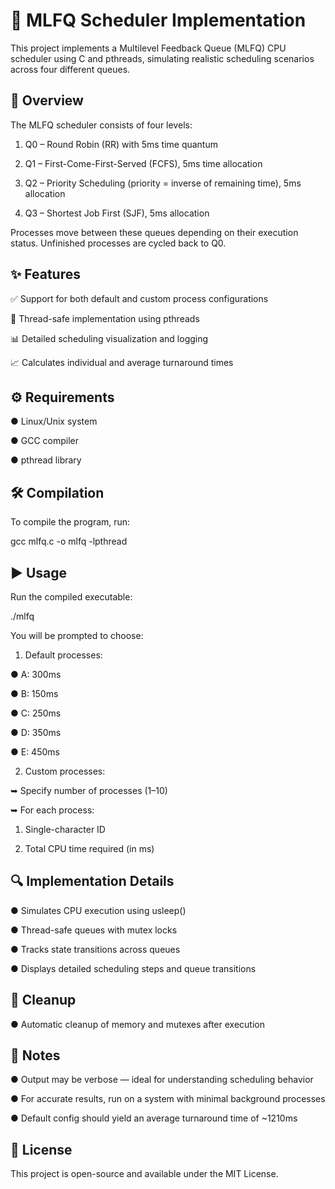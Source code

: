 # 🧠 MLFQ Scheduler Implementation
This project implements a Multilevel Feedback Queue (MLFQ) CPU scheduler using C and pthreads, simulating realistic scheduling scenarios across four different queues.

## 🧾 Overview
The MLFQ scheduler consists of four levels:

1. Q0 – Round Robin (RR) with 5ms time quantum

2. Q1 – First-Come-First-Served (FCFS), 5ms time allocation

3. Q2 – Priority Scheduling (priority = inverse of remaining time), 5ms allocation

4. Q3 – Shortest Job First (SJF), 5ms allocation

Processes move between these queues depending on their execution status. Unfinished processes are cycled back to Q0.

## ✨ Features
✅ Support for both default and custom process configurations

🧵 Thread-safe implementation using pthreads

📊 Detailed scheduling visualization and logging

📈 Calculates individual and average turnaround times

## ⚙️ Requirements
● Linux/Unix system

● GCC compiler

● pthread library

## 🛠️ Compilation
To compile the program, run:

gcc mlfq.c -o mlfq -lpthread

## ▶️ Usage
Run the compiled executable:

./mlfq

You will be prompted to choose:

1. Default processes:

  ● A: 300ms

  ● B: 150ms

  ● C: 250ms

  ● D: 350ms

  ● E: 450ms

2. Custom processes:

➥ Specify number of processes (1–10)

➥ For each process:

   1. Single-character ID

   2. Total CPU time required (in ms)

## 🔍 Implementation Details

● Simulates CPU execution using usleep()

● Thread-safe queues with mutex locks

● Tracks state transitions across queues

● Displays detailed scheduling steps and queue transitions

## 🧹 Cleanup
● Automatic cleanup of memory and mutexes after execution

## 📝 Notes
● Output may be verbose — ideal for understanding scheduling behavior

● For accurate results, run on a system with minimal background processes

● Default config should yield an average turnaround time of ~1210ms

## 📁 License
This project is open-source and available under the MIT License.
